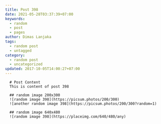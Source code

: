```yaml
---
title: Post 398
date: 2021-05-28T03:37:39+07:00
keywords:
  - random
  - post
  - pages
author: Dimas Lanjaka
tags:
  - random post
  - untagged
category:
  - random post
  - uncategorized
updated: 2017-10-05T14:00:27+07:00
---
```


      # Post Content
      This is content of post 398

      ## random image 200x300
      ![random image 398](https://picsum.photos/200/300)
      ![another random image 398](https://picsum.photos/200/300?random=1)

      ## random image 640x480
      ![random image 398](https://placeimg.com/640/480/any)
      